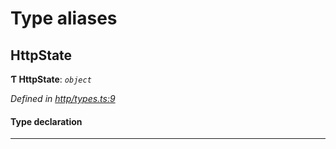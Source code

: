 

# Type aliases

<a id="httpstate"></a>

##  HttpState

**Ƭ HttpState**: *`object`*

*Defined in [http/types.ts:9](https://github.com/polkadot-js/api/blob/1ea1f6f/packages/rpc-provider/src/http/types.ts#L9)*

#### Type declaration

___

